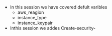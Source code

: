 - In this session we have covered defult varibles 
    - aws_reagion
    - instance_type
    - instance_keypair 
- Inthis session we addes Create-security-